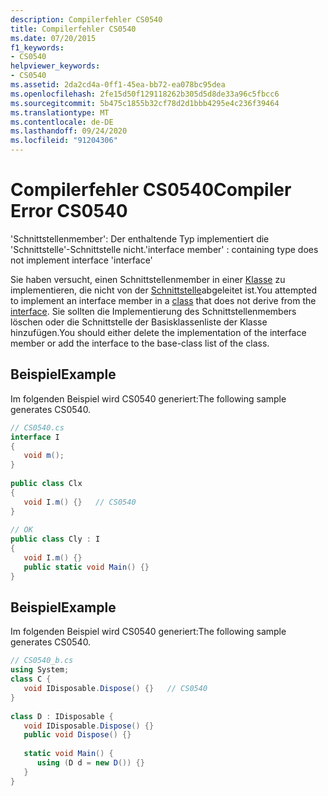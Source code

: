 ```yaml
---
description: Compilerfehler CS0540
title: Compilerfehler CS0540
ms.date: 07/20/2015
f1_keywords:
- CS0540
helpviewer_keywords:
- CS0540
ms.assetid: 2da2cd4a-0ff1-45ea-bb72-ea078bc95dea
ms.openlocfilehash: 2fe15d50f129118262b305d5d8de33a96c5fbcc6
ms.sourcegitcommit: 5b475c1855b32cf78d2d1bbb4295e4c236f39464
ms.translationtype: MT
ms.contentlocale: de-DE
ms.lasthandoff: 09/24/2020
ms.locfileid: "91204306"
---
```

# <a name="compiler-error-cs0540"></a><span data-ttu-id="83706-103">Compilerfehler CS0540</span><span class="sxs-lookup"><span data-stu-id="83706-103">Compiler Error CS0540</span></span>

<span data-ttu-id="83706-104">'Schnittstellenmember': Der enthaltende Typ implementiert die 'Schnittstelle'-Schnittstelle nicht.</span><span class="sxs-lookup"><span data-stu-id="83706-104">'interface member' : containing type does not implement interface 'interface'</span></span>  
  
 <span data-ttu-id="83706-105">Sie haben versucht, einen Schnittstellenmember in einer [Klasse](../language-reference/keywords/class.md) zu implementieren, die nicht von der [Schnittstelle](../language-reference/keywords/interface.md)abgeleitet ist.</span><span class="sxs-lookup"><span data-stu-id="83706-105">You attempted to implement an interface member in a [class](../language-reference/keywords/class.md) that does not derive from the [interface](../language-reference/keywords/interface.md).</span></span> <span data-ttu-id="83706-106">Sie sollten die Implementierung des Schnittstellenmembers löschen oder die Schnittstelle der Basisklassenliste der Klasse hinzufügen.</span><span class="sxs-lookup"><span data-stu-id="83706-106">You should either delete the implementation of the interface member or add the interface to the base-class list of the class.</span></span>  
  
## <a name="example"></a><span data-ttu-id="83706-107">Beispiel</span><span class="sxs-lookup"><span data-stu-id="83706-107">Example</span></span>  

 <span data-ttu-id="83706-108">Im folgenden Beispiel wird CS0540 generiert:</span><span class="sxs-lookup"><span data-stu-id="83706-108">The following sample generates CS0540.</span></span>  
  
```csharp  
// CS0540.cs  
interface I  
{  
   void m();  
}  
  
public class Clx  
{  
   void I.m() {}   // CS0540  
}  
  
// OK  
public class Cly : I  
{  
   void I.m() {}  
   public static void Main() {}  
}  
```  
  
## <a name="example"></a><span data-ttu-id="83706-109">Beispiel</span><span class="sxs-lookup"><span data-stu-id="83706-109">Example</span></span>  

 <span data-ttu-id="83706-110">Im folgenden Beispiel wird CS0540 generiert:</span><span class="sxs-lookup"><span data-stu-id="83706-110">The following sample generates CS0540.</span></span>  
  
```csharp  
// CS0540_b.cs  
using System;  
class C {  
   void IDisposable.Dispose() {}   // CS0540  
}  
  
class D : IDisposable {  
   void IDisposable.Dispose() {}  
   public void Dispose() {}  
  
   static void Main() {  
      using (D d = new D()) {}  
   }  
}  
```
